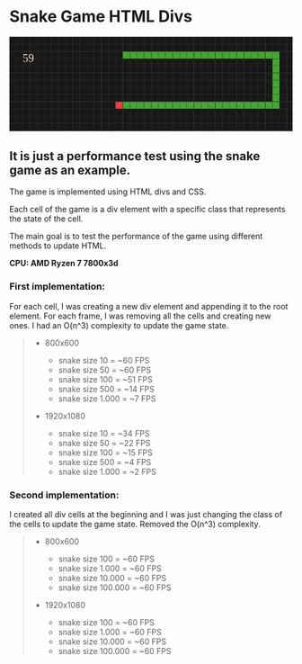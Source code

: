 # Snake Game HTML Divs

![](./demo.png)

## It is just a performance test using the snake game as an example. 

The game is implemented using HTML divs and CSS.

Each cell of the game is a div element with a specific class that represents the state of the cell.

The main goal is to test the performance of the game using different methods to update HTML.

**CPU: AMD Ryzen 7 7800x3d**

### First implementation:

For each cell, I was creating a new div element and appending it to the root element.
For each frame, I was removing all the cells and creating new ones.
I had an O(n^3) complexity to update the game state.

> * 800x600
>    * snake size 10 = ~60 FPS
>    * snake size 50 = ~60 FPS
>    * snake size 100 = ~51 FPS
>    * snake size 500 = ~14 FPS
>    * snake size 1.000 = ~7 FPS
>
> * 1920x1080
>    * snake size 10 = ~34 FPS
>    * snake size 50 = ~22 FPS
>    * snake size 100 = ~15 FPS
>    * snake size 500 = ~4 FPS
>    * snake size 1.000 = ~2 FPS

### Second implementation:

I created all div cells at the beginning and I was just changing the class of the cells to update the game state.
Removed the O(n^3) complexity.

> * 800x600
>    * snake size 100 = ~60 FPS
>    * snake size 1.000 = ~60 FPS
>    * snake size 10.000 = ~60 FPS
>    * snake size 100.000 = ~60 FPS
>
> * 1920x1080
>    * snake size 100 = ~60 FPS
>    * snake size 1.000 = ~60 FPS
>    * snake size 10.000 = ~60 FPS
>    * snake size 100.000 = ~60 FPS
